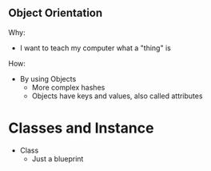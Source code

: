 ## Object Orientation

Why:

- I want to teach my computer what a "thing" is

How:

- By using Objects
    - More complex hashes
    - Objects have keys and values, also called attributes




# Classes and Instance

- Class
    - Just a blueprint